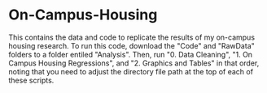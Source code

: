 # On-Campus-Housing
This contains the data and code to replicate the results of my on-campus housing research. To run this code, download the "Code" and "RawData" folders to a folder entiled "Analysis". Then, run "0. Data Cleaning", "1. On Campus Housing Regressions", and "2. Graphics and Tables" in that order, noting that you need to adjust the directory file path at the top of each of these scripts.
